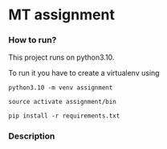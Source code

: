 # MT assignment

### How to run?


This project runs on python3.10.

To run it you have to create a virtualenv using

`python3.10 -m venv assignment`

`source activate assignment/bin`

`pip install -r requirements.txt`


### Description


